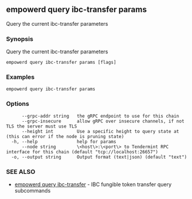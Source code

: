 ## empowerd query ibc-transfer params

Query the current ibc-transfer parameters

### Synopsis

Query the current ibc-transfer parameters

```
empowerd query ibc-transfer params [flags]
```

### Examples

```
empowerd query ibc-transfer params
```

### Options

```
      --grpc-addr string   the gRPC endpoint to use for this chain
      --grpc-insecure      allow gRPC over insecure channels, if not TLS the server must use TLS
      --height int         Use a specific height to query state at (this can error if the node is pruning state)
  -h, --help               help for params
      --node string        \<host\>:\<port\> to Tendermint RPC interface for this chain (default "tcp://localhost:26657")
  -o, --output string      Output format (text|json) (default "text")
```

### SEE ALSO

* [empowerd query ibc-transfer](empowerd_query_ibc-transfer.md)	 - IBC fungible token transfer query subcommands

